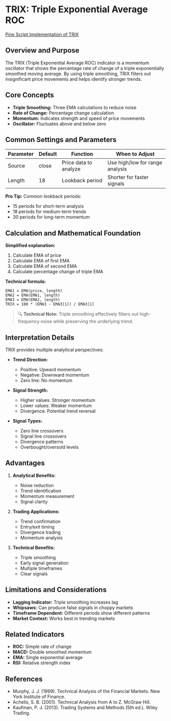 # TRIX: Triple Exponential Average ROC

[Pine Script Implementation of TRIX](https://github.com/mihakralj/pinescript/blob/main/indicators/momentum/trix.pine)

## Overview and Purpose

The TRIX (Triple Exponential Average ROC) indicator is a momentum oscillator that shows the percentage rate of change of a triple exponentially smoothed moving average. By using triple smoothing, TRIX filters out insignificant price movements and helps identify stronger trends.

## Core Concepts

* **Triple Smoothing:** Three EMA calculations to reduce noise
* **Rate of Change:** Percentage change calculation
* **Momentum:** Indicates strength and speed of price movements
* **Oscillator:** Fluctuates above and below zero

## Common Settings and Parameters

| Parameter | Default | Function | When to Adjust |
|-----------|---------|----------|---------------|
| Source | close | Price data to analyze | Use high/low for range analysis |
| Length | 18 | Lookback period | Shorter for faster signals |

**Pro Tip:** Common lookback periods:
- 15 periods for short-term analysis
- 18 periods for medium-term trends
- 30 periods for long-term momentum

## Calculation and Mathematical Foundation

**Simplified explanation:**
1. Calculate EMA of price
2. Calculate EMA of first EMA
3. Calculate EMA of second EMA
4. Calculate percentage change of triple EMA

**Technical formula:**
```
EMA1 = EMA(price, length)
EMA2 = EMA(EMA1, length)
EMA3 = EMA(EMA2, length)
TRIX = 100 * (EMA3 - EMA3[1]) / EMA3[1]
```

> 🔍 **Technical Note:** Triple smoothing effectively filters out high-frequency noise while preserving the underlying trend.

## Interpretation Details

TRIX provides multiple analytical perspectives:

* **Trend Direction:**
  - Positive: Upward momentum
  - Negative: Downward momentum
  - Zero line: No momentum

* **Signal Strength:**
  - Higher values: Stronger momentum
  - Lower values: Weaker momentum
  - Divergence: Potential trend reversal

* **Signal Types:**
  - Zero line crossovers
  - Signal line crossovers
  - Divergence patterns
  - Overbought/oversold levels

## Advantages

1. **Analytical Benefits:**
   - Noise reduction
   - Trend identification
   - Momentum measurement
   - Signal clarity

2. **Trading Applications:**
   - Trend confirmation
   - Entry/exit timing
   - Divergence trading
   - Momentum analysis

3. **Technical Benefits:**
   - Triple smoothing
   - Early signal generation
   - Multiple timeframes
   - Clear signals

## Limitations and Considerations

* **Lagging Indicator:** Triple smoothing increases lag
* **Whipsaws:** Can produce false signals in choppy markets
* **Timeframe Dependent:** Different periods show different patterns
* **Market Context:** Works best in trending markets

## Related Indicators

* **ROC:** Simple rate of change
* **MACD:** Double smoothed momentum
* **EMA:** Single exponential average
* **RSI:** Relative strength index

## References

* Murphy, J. J. (1999). Technical Analysis of the Financial Markets. New York Institute of Finance.
* Achelis, S. B. (2001). Technical Analysis from A to Z. McGraw Hill.
* Kaufman, P. J. (2013). Trading Systems and Methods (5th ed.). Wiley Trading.
